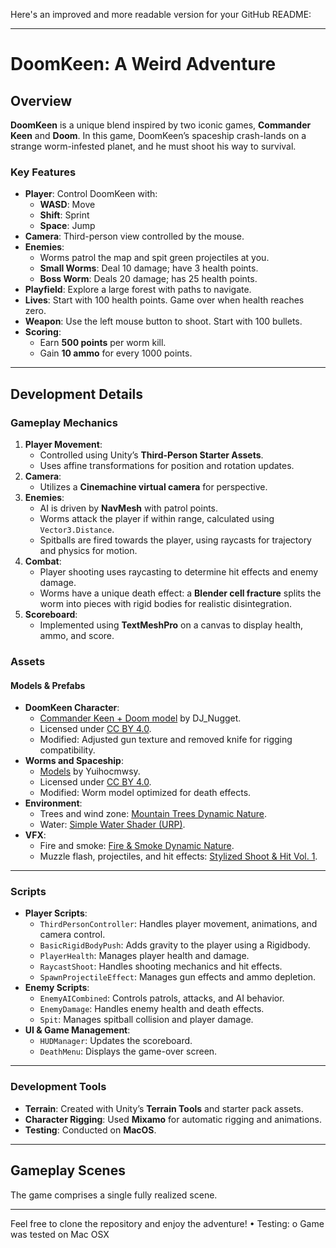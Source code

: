 Here's an improved and more readable version for your GitHub README:

---

# **DoomKeen: A Weird Adventure**

## **Overview**

**DoomKeen** is a unique blend inspired by two iconic games, **Commander Keen** and **Doom**. In this game, DoomKeen’s spaceship crash-lands on a strange worm-infested planet, and he must shoot his way to survival. 

### **Key Features**
- **Player**: Control DoomKeen with:
  - **WASD**: Move
  - **Shift**: Sprint
  - **Space**: Jump
- **Camera**: Third-person view controlled by the mouse.
- **Enemies**: 
  - Worms patrol the map and spit green projectiles at you.
  - **Small Worms**: Deal 10 damage; have 3 health points.
  - **Boss Worm**: Deals 20 damage; has 25 health points.
- **Playfield**: Explore a large forest with paths to navigate.
- **Lives**: Start with 100 health points. Game over when health reaches zero.
- **Weapon**: Use the left mouse button to shoot. Start with 100 bullets.
- **Scoring**:
  - Earn **500 points** per worm kill.
  - Gain **10 ammo** for every 1000 points.

---

## **Development Details**

### **Gameplay Mechanics**
1. **Player Movement**:
   - Controlled using Unity’s **Third-Person Starter Assets**.
   - Uses affine transformations for position and rotation updates.
2. **Camera**:
   - Utilizes a **Cinemachine virtual camera** for perspective.
3. **Enemies**:
   - AI is driven by **NavMesh** with patrol points.
   - Worms attack the player if within range, calculated using `Vector3.Distance`.
   - Spitballs are fired towards the player, using raycasts for trajectory and physics for motion.
4. **Combat**:
   - Player shooting uses raycasting to determine hit effects and enemy damage.
   - Worms have a unique death effect: a **Blender cell fracture** splits the worm into pieces with rigid bodies for realistic disintegration.
5. **Scoreboard**:
   - Implemented using **TextMeshPro** on a canvas to display health, ammo, and score.

### **Assets**
#### **Models & Prefabs**
- **DoomKeen Character**:
  - [Commander Keen + Doom model](https://sketchfab.com/3d-models/commander-keen-doom-26e9da1116b14378b722f8deaf00ee15) by DJ_Nugget.
  - Licensed under [CC BY 4.0](https://creativecommons.org/licenses/by/4.0/).
  - Modified: Adjusted gun texture and removed knife for rigging compatibility.
- **Worms and Spaceship**:
  - [Models](https://sketchfab.com/3d-models/commander-keen-ship-enemies-2bfe025c44a5468eb6906bf584f6beff) by Yuihocmwsy.
  - Licensed under [CC BY 4.0](https://creativecommons.org/licenses/by/4.0/).
  - Modified: Worm model optimized for death effects.
- **Environment**:
  - Trees and wind zone: [Mountain Trees Dynamic Nature](https://assetstore.unity.com/packages/3d/vegetation/trees/mountain-trees-dynamic-nature-107004).
  - Water: [Simple Water Shader (URP)](https://assetstore.unity.com/packages/2d/textures-materials/water/simple-water-shader-urp-191449).
- **VFX**:
  - Fire and smoke: [Fire & Smoke Dynamic Nature](https://assetstore.unity.com/packages/vfx/particles/fire-explosions/fire-smoke-dynamic-nature-217775).
  - Muzzle flash, projectiles, and hit effects: [Stylized Shoot & Hit Vol. 1](https://assetstore.unity.com/packages/vfx/particles/stylized-shoot-hit-vol-1-216558).

---

### **Scripts**
- **Player Scripts**:
  - `ThirdPersonController`: Handles player movement, animations, and camera control.
  - `BasicRigidBodyPush`: Adds gravity to the player using a Rigidbody.
  - `PlayerHealth`: Manages player health and damage.
  - `RaycastShoot`: Handles shooting mechanics and hit effects.
  - `SpawnProjectileEffect`: Manages gun effects and ammo depletion.
- **Enemy Scripts**:
  - `EnemyAICombined`: Controls patrols, attacks, and AI behavior.
  - `EnemyDamage`: Handles enemy health and death effects.
  - `Spit`: Manages spitball collision and player damage.
- **UI & Game Management**:
  - `HUDManager`: Updates the scoreboard.
  - `DeathMenu`: Displays the game-over screen.

---

### **Development Tools**
- **Terrain**: Created with Unity’s **Terrain Tools** and starter pack assets.
- **Character Rigging**: Used **Mixamo** for automatic rigging and animations.
- **Testing**: Conducted on **MacOS**.

---

## **Gameplay Scenes**
The game comprises a single fully realized scene.

---

Feel free to clone the repository and enjoy the adventure!
•	Testing:
o	Game was tested on Mac OSX
